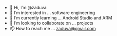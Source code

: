 - 👋 Hi, I’m @zaduva
- 👀 I’m interested in ... software engineering
- 🌱 I’m currently learning ... Android Studio and ARM
- 💞️ I’m looking to collaborate on ... projects
- 📫 How to reach me ... zaduva@gmail.com

<!---
zaduva/zaduva is a ✨ special ✨ repository because its `README.md` (this file) appears on your GitHub profile.
You can click the Preview link to take a look at your changes.
--->

